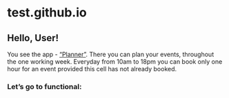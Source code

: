 # test.github.io

## Hello, User!
  
  You see the app - [“Planner”](https://ihor1998.github.io/test.github.io/). There you can plan your events, throughout the one working week. Everyday from 10am to 18pm you can book only one hour for an event provided this cell has not already booked. 

### Let’s go to functional: 
